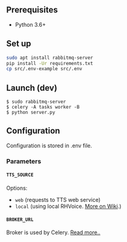 ## Prerequisites
* Python 3.6+

## Set up
```bash
sudo apt install rabbitmq-server
pip install -Ur requirements.txt
cp src/.env-example src/.env
```

## Launch (dev)
`$ sudo rabbitmq-server`  
`$ celery -A tasks worker -B`  
`$ python server.py`


## Configuration
Configuration is stored in .env file.  
### Parameters
#### `TTS_SOURCE`
Options:
* `web` (requests to TTS web service)
* `local` (using local RHVoice. [More on Wiki](https://cordelianew.university.innopolis.ru/wiki/doku.php?id=rhvoice).)

#### `BROKER_URL`
Broker is used by Celery. [Read more..](http://docs.celeryproject.org/en/latest/getting-started/first-steps-with-celery.html)